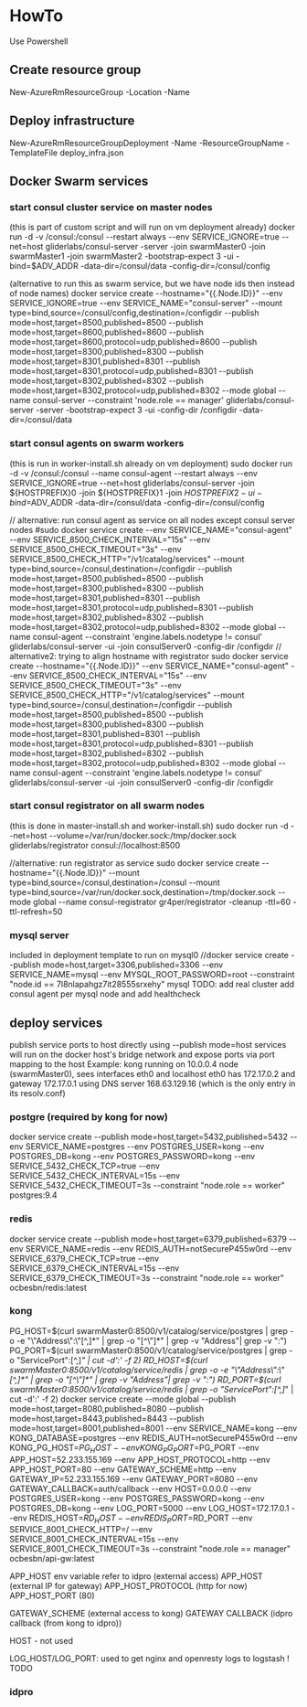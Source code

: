 # HowTo

Use Powershell

## Create resource group
New-AzureRmResourceGroup -Location <String lacation> -Name <String rgName>

## Deploy infrastructure
New-AzureRmResourceGroupDeployment -Name <String deploymentName> -ResourceGroupName <String rgName> -TemplateFile deploy_infra.json

## Docker Swarm services

### start consul cluster service on master nodes
(this is part of custom script and will run on vm deployment already)
docker run -d -v /consul:/consul --restart always --env SERVICE_IGNORE=true --net=host gliderlabs/consul-server -server -join swarmMaster0 -join swarmMaster1 -join swarmMaster2 -bootstrap-expect 3 -ui -bind=$ADV_ADDR -data-dir=/consul/data -config-dir=/consul/config

(alternative to run this as swarm service, but we have node ids then instead of node names)
docker service create --hostname="{{.Node.ID}}" --env SERVICE_IGNORE=true --env SERVICE_NAME="consul-server" --mount type=bind,source=/consul/config,destination=/configdir --publish mode=host,target=8500,published=8500 --publish mode=host,target=8600,published=8600 --publish mode=host,target=8600,protocol=udp,published=8600 --publish mode=host,target=8300,published=8300 --publish mode=host,target=8301,published=8301 --publish mode=host,target=8301,protocol=udp,published=8301 --publish mode=host,target=8302,published=8302 --publish mode=host,target=8302,protocol=udp,published=8302 --mode global --name consul-server --constraint 'node.role == manager' gliderlabs/consul-server -server -bootstrap-expect 3 -ui -config-dir /configdir -data-dir=/consul/data


### start consul agents on swarm workers
(this is run in worker-install.sh already on vm deployment)
sudo docker run -d -v /consul:/consul --name consul-agent --restart always --env SERVICE_IGNORE=true --net=host gliderlabs/consul-server -join ${HOSTPREFIX}0 -join ${HOSTPREFIX}1 -join ${HOSTPREFIX}2 -ui -bind=$ADV_ADDR -data-dir=/consul/data -config-dir=/consul/config
 
// alternative: run consul agent as service on all nodes except consul server nodes
#sudo docker service create --env SERVICE_NAME="consul-agent" --env SERVICE_8500_CHECK_INTERVAL="15s" --env SERVICE_8500_CHECK_TIMEOUT="3s" --env SERVICE_8500_CHECK_HTTP="/v1/catalog/services" --mount type=bind,source=/consul,destination=/configdir --publish mode=host,target=8500,published=8500 --publish mode=host,target=8300,published=8300 --publish mode=host,target=8301,published=8301 --publish mode=host,target=8301,protocol=udp,published=8301 --publish mode=host,target=8302,published=8302 --publish mode=host,target=8302,protocol=udp,published=8302 --mode global --name consul-agent --constraint 'engine.labels.nodetype != consul' gliderlabs/consul-server -ui -join consulServer0 -config-dir /configdir
// alternative2: trying to align hostname with registrator
sudo docker service create --hostname="{{.Node.ID}}" --env SERVICE_NAME="consul-agent" --env SERVICE_8500_CHECK_INTERVAL="15s" --env SERVICE_8500_CHECK_TIMEOUT="3s" --env SERVICE_8500_CHECK_HTTP="/v1/catalog/services" --mount type=bind,source=/consul,destination=/configdir --publish mode=host,target=8500,published=8500 --publish mode=host,target=8300,published=8300 --publish mode=host,target=8301,published=8301 --publish mode=host,target=8301,protocol=udp,published=8301 --publish mode=host,target=8302,published=8302 --publish mode=host,target=8302,protocol=udp,published=8302 --mode global --name consul-agent --constraint 'engine.labels.nodetype != consul' gliderlabs/consul-server -ui -join consulServer0 -config-dir /configdir


### start consul registrator on all swarm nodes
(this is done in master-install.sh and worker-install.sh)
sudo docker run -d --net=host --volume=/var/run/docker.sock:/tmp/docker.sock gliderlabs/registrator consul://localhost:8500

//alternative: run registrator as service
sudo docker service create --hostname="{{.Node.ID}}" --mount type=bind,source=/consul,destination=/consul --mount type=bind,source=/var/run/docker.sock,destination=/tmp/docker.sock --mode global --name consul-registrator gr4per/registrator -cleanup -ttl=60 -ttl-refresh=50

### mysql server
included in deployment template to run on mysql0
//docker service create --publish mode=host,target=3306,published=3306 --env SERVICE_NAME=mysql --env MYSQL_ROOT_PASSWORD=root --constraint "node.id == 7l8nlapahgz7it28555srxehy" mysql
TODO:
add real cluster
add consul agent per mysql node and add healthcheck

## deploy services
publish service ports to host directly using --publish mode=host
services will run on the docker host's bridge network and expose ports via port mapping to the host
Example: kong running on 10.0.0.4 node (swarmMaster0), sees interfaces eth0 and localhost
eth0 has 172.17.0.2 and gateway 172.17.0.1
using DNS server 168.63.129.16 (which is the only entry in its resolv.conf)

### postgre (required by kong for now)
docker service create --publish mode=host,target=5432,published=5432 --env SERVICE_NAME=postgres --env POSTGRES_USER=kong --env POSTGRES_DB=kong --env POSTGRES_PASSWORD=kong --env SERVICE_5432_CHECK_TCP=true --env SERVICE_5432_CHECK_INTERVAL=15s --env SERVICE_5432_CHECK_TIMEOUT=3s --constraint "node.role == worker" postgres:9.4

### redis
docker service create --publish mode=host,target=6379,published=6379 --env SERVICE_NAME=redis --env REDIS_AUTH=notSecureP455w0rd --env SERVICE_6379_CHECK_TCP=true --env SERVICE_6379_CHECK_INTERVAL=15s --env SERVICE_6379_CHECK_TIMEOUT=3s --constraint "node.role == worker" ocbesbn/redis:latest

### kong
PG_HOST=$(curl swarmMaster0:8500/v1/catalog/service/postgres | grep -o -e "\"Address\":\"[^,]*" | grep -o "[^\"]*" | grep -v "Address"| grep -v ":")
PG_PORT=$(curl swarmMaster0:8500/v1/catalog/service/postgres | grep -o "ServicePort\":[^,]*" | cut -d':' -f 2)
RD_HOST=$(curl swarmMaster0:8500/v1/catalog/service/redis | grep -o -e "\"Address\":\"[^,]*" | grep -o "[^\"]*" | grep -v "Address"| grep -v ":")
RD_PORT=$(curl swarmMaster0:8500/v1/catalog/service/redis | grep -o "ServicePort\":[^,]*" | cut -d':' -f 2)
docker service create --mode global --publish mode=host,target=8080,published=8080 --publish mode=host,target=8443,published=8443 --publish mode=host,target=8001,published=8001 --env SERVICE_NAME=kong --env KONG_DATABASE=postgres --env REDIS_AUTH=notSecureP455w0rd --env KONG_PG_HOST=$PG_HOST --env KONG_PG_PORT=$PG_PORT  --env APP_HOST=52.233.155.169 --env APP_HOST_PROTOCOL=http --env APP_HOST_PORT=80 --env GATEWAY_SCHEME=http --env GATEWAY_IP=52.233.155.169 --env GATEWAY_PORT=8080 --env GATEWAY_CALLBACK=auth/callback --env HOST=0.0.0.0 --env POSTGRES_USER=kong --env POSTGRES_PASSWORD=kong --env POSTGRES_DB=kong --env LOG_PORT=5000 --env LOG_HOST=172.17.0.1 --env REDIS_HOST=$RD_HOST --env REDIS_PORT=$RD_PORT --env SERVICE_8001_CHECK_HTTP=/ --env SERVICE_8001_CHECK_INTERVAL=15s --env SERVICE_8001_CHECK_TIMEOUT=3s --constraint "node.role == manager" ocbesbn/api-gw:latest


APP_HOST env variable refer to idpro (external access)
APP_HOST (external IP for gateway)
APP_HOST_PROTOCOL (http for now)
APP_HOST_PORT (80)

GATEWAY_SCHEME (external access to kong)
GATEWAY CALLBACK (idpro callback (from kong to idpro))

HOST - not used 

LOG_HOST/LOG_PORT: used to get nginx and openresty logs to logstash ! TODO

### idpro
